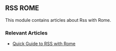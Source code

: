 ## RSS ROME

This module contains articles about Rss with Rome.

### Relevant Articles

- [Quick Guide to RSS with Rome](https://www.baeldung.com/rome-rss)

